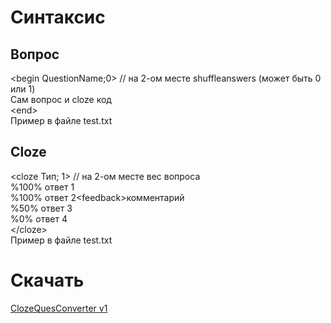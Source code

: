 # Синтаксис
## Вопрос
\<begin QuestionName;0> // на 2-ом месте shuffleanswers (может быть 0 или 1)
<br>
Сам вопрос и cloze код 
<br>
\<end>
<br>
Пример в файле test.txt
## Cloze
\<cloze Тип; 1> // на 2-ом месте вес вопроса
<br>
%100% ответ 1
<br>
%100% ответ 2\<feedback>комментарий
<br>
%50% ответ 3
<br>
%0% ответ 4
<br>
\</cloze>
<br>
Пример в файле test.txt
# Скачать
<a href="https://github.com/romamihalich/ClozeQuesConverter/releases/download/v1.01/ClozeQuesConverter.v1.zip">ClozeQuesConverter v1</a>
